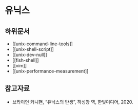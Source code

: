# 유닉스

## 하위문서

- [[unix-command-line-tools]]
- [[unix-shell-script]]
- [[unix-dev-null]]
- [[fish-shell]]
- [[vim]]
- [[unix-performance-measurement]]

## 참고자료

- 브라이언 커니핸, “유닉스의 탄생”, 하성창 역, 한빛미디어, 2020.
